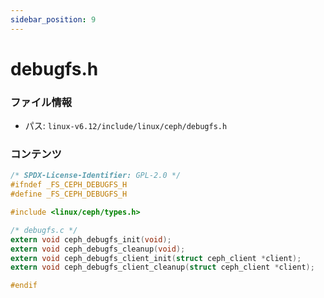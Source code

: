 ```yaml
---
sidebar_position: 9
---
```

# debugfs.h

### ファイル情報

- パス: `linux-v6.12/include/linux/ceph/debugfs.h`

### コンテンツ

```h
/* SPDX-License-Identifier: GPL-2.0 */
#ifndef _FS_CEPH_DEBUGFS_H
#define _FS_CEPH_DEBUGFS_H

#include <linux/ceph/types.h>

/* debugfs.c */
extern void ceph_debugfs_init(void);
extern void ceph_debugfs_cleanup(void);
extern void ceph_debugfs_client_init(struct ceph_client *client);
extern void ceph_debugfs_client_cleanup(struct ceph_client *client);

#endif


```
